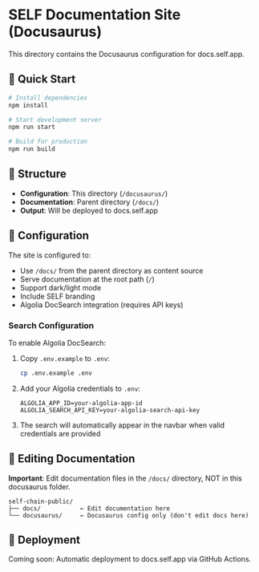 # SELF Documentation Site (Docusaurus)

This directory contains the Docusaurus configuration for docs.self.app.

## 🚀 Quick Start

```bash
# Install dependencies
npm install

# Start development server
npm run start

# Build for production
npm run build
```

## 📁 Structure

- **Configuration**: This directory (`/docusaurus/`)
- **Documentation**: Parent directory (`/docs/`)
- **Output**: Will be deployed to docs.self.app

## 🔧 Configuration

The site is configured to:
- Use `/docs/` from the parent directory as content source
- Serve documentation at the root path (`/`)
- Support dark/light mode
- Include SELF branding
- Algolia DocSearch integration (requires API keys)

### Search Configuration

To enable Algolia DocSearch:

1. Copy `.env.example` to `.env`:
   ```bash
   cp .env.example .env
   ```

2. Add your Algolia credentials to `.env`:
   ```
   ALGOLIA_APP_ID=your-algolia-app-id
   ALGOLIA_SEARCH_API_KEY=your-algolia-search-api-key
   ```

3. The search will automatically appear in the navbar when valid credentials are provided

## 📝 Editing Documentation

**Important**: Edit documentation files in the `/docs/` directory, NOT in this docusaurus folder.

```
self-chain-public/
├── docs/           ← Edit documentation here
└── docusaurus/     ← Docusaurus config only (don't edit docs here)
```

## 🚢 Deployment

Coming soon: Automatic deployment to docs.self.app via GitHub Actions.